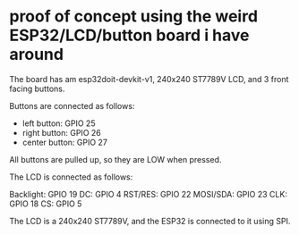 # proof of concept using the weird ESP32/LCD/button board i have around

The board has am esp32doit-devkit-v1, 240x240 ST7789V LCD, and 3 front facing buttons.

Buttons are connected as follows:

- left button: GPIO 25
- right button: GPIO 26
- center button: GPIO 27

All buttons are pulled up, so they are LOW when pressed.

The LCD is connected as follows:

Backlight: GPIO 19
DC: GPIO 4
RST/RES: GPIO 22
MOSI/SDA: GPIO 23
CLK: GPIO 18
CS: GPIO 5 

The LCD is a 240x240 ST7789V, and the ESP32 is connected to it using SPI.
